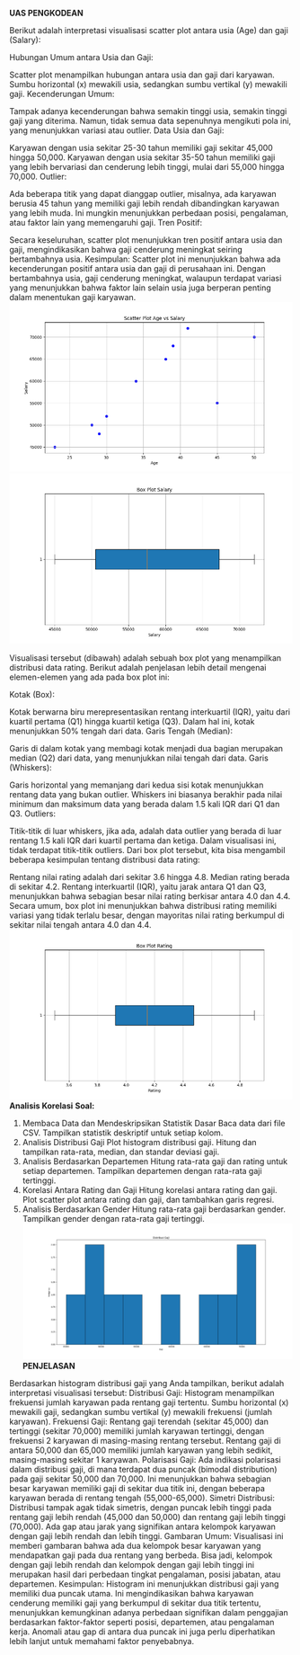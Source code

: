 **UAS PENGKODEAN** 

Berikut adalah interpretasi visualisasi scatter plot antara usia (Age) dan gaji (Salary):

Hubungan Umum antara Usia dan Gaji:

Scatter plot menampilkan hubungan antara usia dan gaji dari karyawan.
Sumbu horizontal (x) mewakili usia, sedangkan sumbu vertikal (y) mewakili gaji.
Kecenderungan Umum:

Tampak adanya kecenderungan bahwa semakin tinggi usia, semakin tinggi gaji yang diterima.
Namun, tidak semua data sepenuhnya mengikuti pola ini, yang menunjukkan variasi atau outlier.
Data Usia dan Gaji:

Karyawan dengan usia sekitar 25-30 tahun memiliki gaji sekitar 45,000 hingga 50,000.
Karyawan dengan usia sekitar 35-50 tahun memiliki gaji yang lebih bervariasi dan cenderung lebih tinggi, mulai dari 55,000 hingga 70,000.
Outlier:

Ada beberapa titik yang dapat dianggap outlier, misalnya, ada karyawan berusia 45 tahun yang memiliki gaji lebih rendah dibandingkan karyawan yang lebih muda.
Ini mungkin menunjukkan perbedaan posisi, pengalaman, atau faktor lain yang memengaruhi gaji.
Tren Positif:

Secara keseluruhan, scatter plot menunjukkan tren positif antara usia dan gaji, mengindikasikan bahwa gaji cenderung meningkat seiring bertambahnya usia.
Kesimpulan:
Scatter plot ini menunjukkan bahwa ada kecenderungan positif antara usia dan gaji di perusahaan ini. Dengan bertambahnya usia, gaji cenderung meningkat, walaupun terdapat variasi yang menunjukkan bahwa faktor lain selain usia juga berperan penting dalam menentukan gaji karyawan.
![image](https://github.com/RoobinCristopher/TUGASUAS-ROOBINCRISTOPHER-AKUNTANSI-052/blob/main/Figure_2.png)
![image](https://github.com/RoobinCristopher/TUGASUAS-ROOBINCRISTOPHER-AKUNTANSI-052/blob/main/Figure_3.png)

Visualisasi tersebut (dibawah) adalah sebuah box plot yang menampilkan distribusi data rating. Berikut adalah penjelasan lebih detail mengenai elemen-elemen yang ada pada box plot ini:

Kotak (Box):

Kotak berwarna biru merepresentasikan rentang interkuartil (IQR), yaitu dari kuartil pertama (Q1) hingga kuartil ketiga (Q3). Dalam hal ini, kotak menunjukkan 50% tengah dari data.
Garis Tengah (Median):

Garis di dalam kotak yang membagi kotak menjadi dua bagian merupakan median (Q2) dari data, yang menunjukkan nilai tengah dari data.
Garis (Whiskers):

Garis horizontal yang memanjang dari kedua sisi kotak menunjukkan rentang data yang bukan outlier. Whiskers ini biasanya berakhir pada nilai minimum dan maksimum data yang berada dalam 1.5 kali IQR dari Q1 dan Q3.
Outliers:

Titik-titik di luar whiskers, jika ada, adalah data outlier yang berada di luar rentang 1.5 kali IQR dari kuartil pertama dan ketiga. Dalam visualisasi ini, tidak terdapat titik-titik outliers.
Dari box plot tersebut, kita bisa mengambil beberapa kesimpulan tentang distribusi data rating:

Rentang nilai rating adalah dari sekitar 3.6 hingga 4.8.
Median rating berada di sekitar 4.2.
Rentang interkuartil (IQR), yaitu jarak antara Q1 dan Q3, menunjukkan bahwa sebagian besar nilai rating berkisar antara 4.0 dan 4.4.
Secara umum, box plot ini menunjukkan bahwa distribusi rating memiliki variasi yang tidak terlalu besar, dengan mayoritas nilai rating berkumpul di sekitar nilai tengah antara 4.0 dan 4.4.
![image](https://github.com/RoobinCristopher/TUGASUAS-ROOBINCRISTOPHER-AKUNTANSI-052/blob/main/Figure_4.png)
**Analisis Korelasi**
**Soal:**
1. Membaca Data dan Mendeskripsikan Statistik Dasar
Baca data dari file CSV.
Tampilkan statistik deskriptif untuk setiap kolom.
2. Analisis Distribusi Gaji
Plot histogram distribusi gaji.
Hitung dan tampilkan rata-rata, median, dan standar deviasi gaji.
3. Analisis Berdasarkan Departemen
Hitung rata-rata gaji dan rating untuk setiap departemen.
Tampilkan departemen dengan rata-rata gaji tertinggi.
4. Korelasi Antara Rating dan Gaji
Hitung korelasi antara rating dan gaji.
Plot scatter plot antara rating dan gaji, dan tambahkan garis regresi.
5. Analisis Berdasarkan Gender
Hitung rata-rata gaji berdasarkan gender.
Tampilkan gender dengan rata-rata gaji tertinggi.
![image](https://github.com/RoobinCristopher/TUGASUAS-ROOBINCRISTOPHER-AKUNTANSI-052/blob/main/Figure_1.png)
**PENJELASAN**

Berdasarkan histogram distribusi gaji yang Anda tampilkan, berikut adalah interpretasi visualisasi tersebut:
Distribusi Gaji:
Histogram menampilkan frekuensi jumlah karyawan pada rentang gaji tertentu.
Sumbu horizontal (x) mewakili gaji, sedangkan sumbu vertikal (y) mewakili frekuensi (jumlah karyawan).
Frekuensi Gaji:
Rentang gaji terendah (sekitar 45,000) dan tertinggi (sekitar 70,000) memiliki jumlah karyawan tertinggi, dengan frekuensi 2 karyawan di masing-masing rentang tersebut.
Rentang gaji di antara 50,000 dan 65,000 memiliki jumlah karyawan yang lebih sedikit, masing-masing sekitar 1 karyawan.
Polarisasi Gaji:
Ada indikasi polarisasi dalam distribusi gaji, di mana terdapat dua puncak (bimodal distribution) pada gaji sekitar 50,000 dan 70,000.
Ini menunjukkan bahwa sebagian besar karyawan memiliki gaji di sekitar dua titik ini, dengan beberapa karyawan berada di rentang tengah (55,000-65,000).
Simetri Distribusi:
Distribusi tampak agak tidak simetris, dengan puncak lebih tinggi pada rentang gaji lebih rendah (45,000 dan 50,000) dan rentang gaji lebih tinggi (70,000).
Ada gap atau jarak yang signifikan antara kelompok karyawan dengan gaji lebih rendah dan lebih tinggi.
Gambaran Umum:
Visualisasi ini memberi gambaran bahwa ada dua kelompok besar karyawan yang mendapatkan gaji pada dua rentang yang berbeda.
Bisa jadi, kelompok dengan gaji lebih rendah dan kelompok dengan gaji lebih tinggi ini merupakan hasil dari perbedaan tingkat pengalaman, posisi jabatan, atau departemen.
Kesimpulan:
Histogram ini menunjukkan distribusi gaji yang memiliki dua puncak utama. Ini mengindikasikan bahwa karyawan cenderung memiliki gaji yang berkumpul di sekitar dua titik tertentu, menunjukkan kemungkinan adanya perbedaan signifikan dalam penggajian berdasarkan faktor-faktor seperti posisi, departemen, atau pengalaman kerja. Anomali atau gap di antara dua puncak ini juga perlu diperhatikan lebih lanjut untuk memahami faktor penyebabnya.
